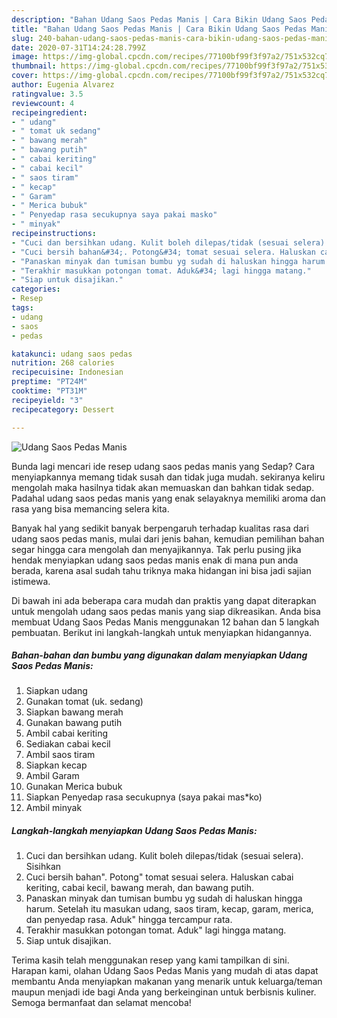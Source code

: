```yaml
---
description: "Bahan Udang Saos Pedas Manis | Cara Bikin Udang Saos Pedas Manis Yang Lezat Sekali"
title: "Bahan Udang Saos Pedas Manis | Cara Bikin Udang Saos Pedas Manis Yang Lezat Sekali"
slug: 240-bahan-udang-saos-pedas-manis-cara-bikin-udang-saos-pedas-manis-yang-lezat-sekali
date: 2020-07-31T14:24:28.799Z
image: https://img-global.cpcdn.com/recipes/77100bf99f3f97a2/751x532cq70/udang-saos-pedas-manis-foto-resep-utama.jpg
thumbnail: https://img-global.cpcdn.com/recipes/77100bf99f3f97a2/751x532cq70/udang-saos-pedas-manis-foto-resep-utama.jpg
cover: https://img-global.cpcdn.com/recipes/77100bf99f3f97a2/751x532cq70/udang-saos-pedas-manis-foto-resep-utama.jpg
author: Eugenia Alvarez
ratingvalue: 3.5
reviewcount: 4
recipeingredient:
- " udang"
- " tomat uk sedang"
- " bawang merah"
- " bawang putih"
- " cabai keriting"
- " cabai kecil"
- " saos tiram"
- " kecap"
- " Garam"
- " Merica bubuk"
- " Penyedap rasa secukupnya saya pakai masko"
- " minyak"
recipeinstructions:
- "Cuci dan bersihkan udang. Kulit boleh dilepas/tidak (sesuai selera). Sisihkan"
- "Cuci bersih bahan&#34;. Potong&#34; tomat sesuai selera. Haluskan cabai keriting, cabai kecil, bawang merah, dan bawang putih."
- "Panaskan minyak dan tumisan bumbu yg sudah di haluskan hingga harum. Setelah itu masukan udang, saos tiram, kecap, garam, merica, dan penyedap rasa. Aduk&#34; hingga tercampur rata."
- "Terakhir masukkan potongan tomat. Aduk&#34; lagi hingga matang."
- "Siap untuk disajikan."
categories:
- Resep
tags:
- udang
- saos
- pedas

katakunci: udang saos pedas 
nutrition: 268 calories
recipecuisine: Indonesian
preptime: "PT24M"
cooktime: "PT31M"
recipeyield: "3"
recipecategory: Dessert

---
```



![Udang Saos Pedas Manis](https://img-global.cpcdn.com/recipes/77100bf99f3f97a2/751x532cq70/udang-saos-pedas-manis-foto-resep-utama.jpg)

Bunda lagi mencari ide resep udang saos pedas manis yang Sedap? Cara menyiapkannya memang tidak susah dan tidak juga mudah. sekiranya keliru mengolah maka hasilnya tidak akan memuaskan dan bahkan tidak sedap. Padahal udang saos pedas manis yang enak selayaknya memiliki aroma dan rasa yang bisa memancing selera kita.



Banyak hal yang sedikit banyak berpengaruh terhadap kualitas rasa dari udang saos pedas manis, mulai dari jenis bahan, kemudian pemilihan bahan segar hingga cara mengolah dan menyajikannya. Tak perlu pusing jika hendak menyiapkan udang saos pedas manis enak di mana pun anda berada, karena asal sudah tahu triknya maka hidangan ini bisa jadi sajian istimewa.


Di bawah ini ada beberapa cara mudah dan praktis yang dapat diterapkan untuk mengolah udang saos pedas manis yang siap dikreasikan. Anda bisa membuat Udang Saos Pedas Manis menggunakan 12 bahan dan 5 langkah pembuatan. Berikut ini langkah-langkah untuk menyiapkan hidangannya.

<!--inarticleads1-->

##### Bahan-bahan dan bumbu yang digunakan dalam menyiapkan Udang Saos Pedas Manis:

1. Siapkan  udang
1. Gunakan  tomat (uk. sedang)
1. Siapkan  bawang merah
1. Gunakan  bawang putih
1. Ambil  cabai keriting
1. Sediakan  cabai kecil
1. Ambil  saos tiram
1. Siapkan  kecap
1. Ambil  Garam
1. Gunakan  Merica bubuk
1. Siapkan  Penyedap rasa secukupnya (saya pakai mas*ko)
1. Ambil  minyak




<!--inarticleads2-->

##### Langkah-langkah menyiapkan Udang Saos Pedas Manis:

1. Cuci dan bersihkan udang. Kulit boleh dilepas/tidak (sesuai selera). Sisihkan
1. Cuci bersih bahan&#34;. Potong&#34; tomat sesuai selera. Haluskan cabai keriting, cabai kecil, bawang merah, dan bawang putih.
1. Panaskan minyak dan tumisan bumbu yg sudah di haluskan hingga harum. Setelah itu masukan udang, saos tiram, kecap, garam, merica, dan penyedap rasa. Aduk&#34; hingga tercampur rata.
1. Terakhir masukkan potongan tomat. Aduk&#34; lagi hingga matang.
1. Siap untuk disajikan.




Terima kasih telah menggunakan resep yang kami tampilkan di sini. Harapan kami, olahan Udang Saos Pedas Manis yang mudah di atas dapat membantu Anda menyiapkan makanan yang menarik untuk keluarga/teman maupun menjadi ide bagi Anda yang berkeinginan untuk berbisnis kuliner. Semoga bermanfaat dan selamat mencoba!
